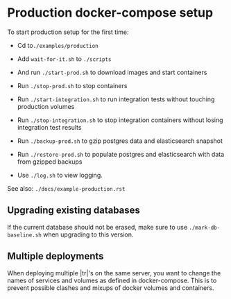 # Production docker-compose setup

To start production setup for the first time:
- Cd to`./examples/production`
- Add `wait-for-it.sh` to `./scripts`
- And run `./start-prod.sh` to download images and start containers

- Run `./stop-prod.sh` to stop containers
- Run `./start-integration.sh` to run integration tests without touching production volumes
- Run `./stop-integration.sh` to stop integration containers without losing integration test results
- Run `./backup-prod.sh` to gzip postgres data and elasticsearch snapshot
- Run `./restore-prod.sh` to populate postgres and elasticsearch with data from gzipped backups
- Use `./log.sh` to view logging.

See also: `./docs/example-production.rst`

## Upgrading existing databases
If the current database should not be erased, make sure to use `./mark-db-baseline.sh` when upgrading to this version.

## Multiple deployments
When deploying multiple |tr|'s on the same server, you want to change the names of services and volumes as defined in docker-compose. This is to prevent possible clashes and mixups of docker volumes and containers. 
